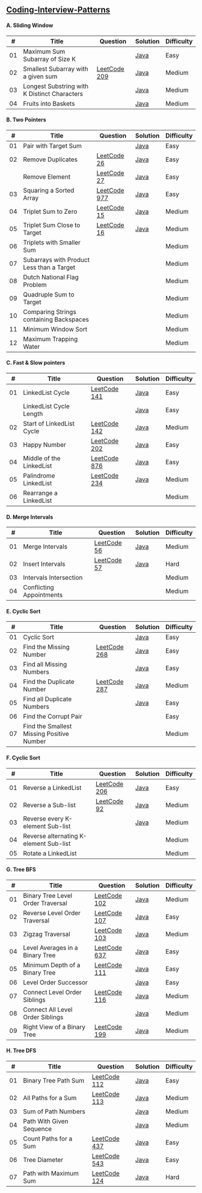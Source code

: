 
## [Coding-Interview-Patterns](./Coding-Interview-Patterns)
#### A. Sliding Window
| # | Title | Question | Solution | Difficulty | 
| - |-------| -------- | -------- | ---------- |
|01 | Maximum Sum Subarray of Size K |  | [Java](./Coding-Interview-Patterns/01&#32;Sliding&#32;Window/MaxSumSubArrayOfSizeK.java) | Easy| 
|02 | Smallest Subarray with a given sum | [LeetCode 209](https://leetcode.com/problems/minimum-size-subarray-sum/) |  [Java](./Coding-Interview-Patterns/01&#32;Sliding&#32;Window/MinSizeSubArraySum.java) | Medium | 
|03 | Longest Substring with K Distinct Characters | | [Java](./Coding-Interview-Patterns/01&#32;Sliding&#32;Window/LongestSubstringKDistinct.java) | Medium | 
|04 | Fruits into Baskets | | [Java](./Coding-Interview-Patterns/01&#32;Sliding&#32;Window/MaxFruitCountOf2Types.java) | Medium | 

#### B. Two Pointers
| # | Title | Question | Solution | Difficulty | 
| - |-------| -------- | -------- | ---------- |
|01 | Pair with Target Sum | | [Java](./Coding-Interview-Patterns/02&#32;Two&#32;Pointers/PairWithTargetSum.java) | Easy | 
|02 | Remove Duplicates | [LeetCode 26](https://leetcode.com/problems/remove-duplicates-from-sorted-array/) | [Java](./Coding-Interview-Patterns/02&#32;Two&#32;Pointers/RemoveDuplicates.java) | Easy | 
|   |  Remove Element | [LeetCode 27](https://leetcode.com/problems/remove-element/) | [Java](./Coding-Interview-Patterns/02&#32;Two&#32;Pointers/RemoveElement.java) | Easy | 
|03 | Squaring a Sorted Array | [LeetCode 977](https://leetcode.com/problems/squares-of-a-sorted-array/) | [Java](./Coding-Interview-Patterns/02&#32;Two&#32;Pointers/SortedArraySquares.java) | Easy | 
|04 | Triplet Sum to Zero | [LeetCode 15](https://leetcode.com/problems/3sum/) | [Java](./Coding-Interview-Patterns/02&#32;Two&#32;Pointers/TripletSumToZero.java) | Medium | 
|05 | Triplet Sum Close to Target | [LeetCode 16](https://leetcode.com/problems/3sum-closest/) | [Java](./Coding-Interview-Patterns/02&#32;Two&#32;Pointers/TripletSumCloseToTarget.java) | Medium | 
|06 | Triplets with Smaller Sum |  |  | Medium | 
|07 | Subarrays with Product Less than a Target |  |  | Medium | 
|08 | Dutch National Flag Problem |  |  | Medium | 
|09 | Quadruple Sum to Target |  |  | Medium | 
|10 | Comparing Strings containing Backspaces |  |  | Medium | 
|11 | Minimum Window Sort |  |  | Medium | 
|12 | Maximum Trapping Water |  |  | Medium | 

#### C. Fast & Slow pointers
| # | Title | Question | Solution | Difficulty | 
| - |-------| -------- | -------- | ---------- |
|01 | LinkedList Cycle | [LeetCode 141](https://leetcode.com/problems/linked-list-cycle/) | [Java](./Coding-Interview-Patterns/03&#32;Fast&#32;&&#32;Slow&#32;pointers/LinkedListCycle.java)  | Easy | 
| | LinkedList Cycle Length |  | [Java](./Coding-Interview-Patterns/03&#32;Fast&#32;&&#32;Slow&#32;pointers/LinkedListCycleLength.java) | Easy | 
|02 | Start of LinkedList Cycle | [LeetCode 142](https://leetcode.com/problems/linked-list-cycle-ii/) | [Java](./Coding-Interview-Patterns/03&#32;Fast&#32;&&#32;Slow&#32;pointers/LinkedListCycleStart.java)  | Medium | 
|03 | Happy Number | [LeetCode 202](https://leetcode.com/problems/happy-number/) | [Java](./Coding-Interview-Patterns/03&#32;Fast&#32;&&#32;Slow&#32;pointers/HappyNumber.java)  | Easy | 
|04 | Middle of the LinkedList | [LeetCode 876](https://leetcode.com/problems/middle-of-the-linked-list/) | [Java](./Coding-Interview-Patterns/03&#32;Fast&#32;&&#32;Slow&#32;pointers/MiddleOfLinkedList.java)  | Easy | 
|05 | Palindrome LinkedList | [LeetCode 234](https://leetcode.com/problems/palindrome-linked-list/) | [Java](./Coding-Interview-Patterns/03&#32;Fast&#32;&&#32;Slow&#32;pointers/PalindromicLinkedList.java)  | Medium | 
|06 | Rearrange a LinkedList |  |  | Medium | 

#### D. Merge Intervals
| # | Title | Question | Solution | Difficulty | 
| - |-------| -------- | -------- | ---------- |
|01 | Merge Intervals | [LeetCode 56](https://leetcode.com/problems/merge-intervals/) | [Java](./Coding-Interview-Patterns/04&#32;Merge&#32;Intervals/MergeIntervals.java)| Medium | 
|02 | Insert Intervals | [LeetCode 57](https://leetcode.com/problems/insert-interval/) | [Java](./Coding-Interview-Patterns/04&#32;Merge&#32;Intervals/InsertInterval.java)| Hard | 
|03 | Intervals Intersection |  |  | Medium | 
|04 | Conflicting Appointments |  |  | Medium | 

#### E. Cyclic Sort
| # | Title | Question | Solution | Difficulty | 
| - |-------| -------- | -------- | ---------- |
|01 | Cyclic Sort | | [Java](./Coding-Interview-Patterns/05&#32;Cyclic&#32;Sort/CyclicSort.java)| Easy | 
|02 | Find the Missing Number | [LeetCode 268](https://leetcode.com/problems/missing-number/)| [Java](./Coding-Interview-Patterns/05&#32;Cyclic&#32;Sort/MissingNumber.java)| Easy | 
|03 | Find all Missing Numbers |  | [Java](./Coding-Interview-Patterns/05&#32;Cyclic&#32;Sort/AllMissingNumbers.java)| Easy | 
|04 | Find the Duplicate Number  | [LeetCode 287](https://leetcode.com/problems/find-the-duplicate-number/) | [Java](./Coding-Interview-Patterns/05&#32;Cyclic&#32;Sort/FindDuplicate.java)| Medium | 
|05 | Find all Duplicate Numbers |  | [Java](./Coding-Interview-Patterns/05&#32;Cyclic&#32;Sort/FindAllDuplicate.java)| Easy | 
|06 | Find the Corrupt Pair |  |  | Easy | 
|07 | Find the Smallest Missing Positive Number |  |  | Medium | 

#### F. Cyclic Sort 
| # | Title | Question | Solution | Difficulty | 
| - |-------| -------- | -------- | ---------- |
|01 | Reverse a LinkedList | [LeetCode 206](https://leetcode.com/problems/reverse-linked-list/) | [Java](./Coding-Interview-Patterns/06&#32;In-place&#32;Reversal&#32;of&#32;a&#32;LinkedList/ReverseLinkedList.java)| Easy | 
|02 | Reverse a Sub-list | [LeetCode 92](https://leetcode.com/problems/reverse-linked-list-ii/) | [Java](./Coding-Interview-Patterns/06&#32;In-place&#32;Reversal&#32;of&#32;a&#32;LinkedList/ReverseSubList.java)| Medium | 
|03 | Reverse every K-element Sub-list |  | [Java](./Coding-Interview-Patterns/06&#32;In-place&#32;Reversal&#32;of&#32;a&#32;LinkedList/ReverseEveryKElements.java)| Medium | 
|04 | Reverse alternating K-element Sub-list |  |  | Medium | 
|05 | Rotate a LinkedList |  |  | Medium | 

#### G. Tree BFS
| # | Title | Question | Solution | Difficulty | 
| - |-------| -------- | -------- | ---------- |
|01 | Binary Tree Level Order Traversal | [LeetCode 102](https://leetcode.com/problems/binary-tree-level-order-traversal/) | [Java](./Coding-Interview-Patterns/07&#32;Tree&#32;BFS/LevelOrderTraversal.java)| Medium | 
|02 | Reverse Level Order Traversal | [LeetCode 107](https://leetcode.com/problems/binary-tree-level-order-traversal-ii/) | [Java](./Coding-Interview-Patterns/07&#32;Tree&#32;BFS/ReverseLevelOrderTraversal.java)| Easy | 
|03 | Zigzag Traversal | [LeetCode 103](https://leetcode.com/problems/binary-tree-zigzag-level-order-traversal/) | [Java](./Coding-Interview-Patterns/07&#32;Tree&#32;BFS/ZigzagTraversal.java)| Medium | 
|04 | Level Averages in a Binary Tree | [LeetCode 637](https://leetcode.com/problems/average-of-levels-in-binary-tree/) | [Java](./Coding-Interview-Patterns/07&#32;Tree&#32;BFS/LevelAverage.java)| Easy | 
|05 | Minimum Depth of a Binary Tree | [LeetCode 111](https://leetcode.com/problems/minimum-depth-of-binary-tree/) | [Java](./Coding-Interview-Patterns/07&#32;Tree&#32;BFS/MinimumBinaryTreeDepth.java)| Easy | 
|06 | Level Order Successor |  | [Java](./Coding-Interview-Patterns/07&#32;Tree&#32;BFS/LevelOrderSuccessor.java)| Easy | 
|07 | Connect Level Order Siblings | [LeetCode 116](https://leetcode.com/problems/populating-next-right-pointers-in-each-node/) | [Java](./Coding-Interview-Patterns/07&#32;Tree&#32;BFS/ConnectLevelOrderSiblings.java)| Medium | 
|08 | Connect All Level Order Siblings |  | [Java](./Coding-Interview-Patterns/07&#32;Tree&#32;BFS/ConnectAllSiblings.java)| Medium | 
|09 | Right View of a Binary Tree | [LeetCode 199](https://leetcode.com/problems/binary-tree-right-side-view/) | [Java](./Coding-Interview-Patterns/07&#32;Tree&#32;BFS/RightViewTree.java)| Medium | 


#### H. Tree DFS
| # | Title | Question | Solution | Difficulty | 
| - |-------| -------- | -------- | ---------- |
|01 | Binary Tree Path Sum | [LeetCode 112](https://leetcode.com/problems/path-sum/) | [Java](./Coding-Interview-Patterns/08&#32;Tree&#32;DFS/TreePathSum.java)| Easy | 
|02 | All Paths for a Sum | [LeetCode 113](https://leetcode.com/problems/path-sum-ii/) | [Java](./Coding-Interview-Patterns/08&#32;Tree&#32;DFS/FindAllTreePaths.java)| Medium | 
|03 | Sum of Path Numbers | | [Java](./Coding-Interview-Patterns/08&#32;Tree&#32;DFS/SumOfPathNumbers.java)| Medium | 
|04 | Path With Given Sequence|  |[Java](./Coding-Interview-Patterns/08&#32;Tree&#32;DFS/PathWithGivenSequence.java)| Medium | 
|05 | Count Paths for a Sum | [LeetCode 437](https://leetcode.com/problems/path-sum-iii/) | [Java](./Coding-Interview-Patterns/08&#32;Tree&#32;DFS/CountAllPathSum.java)| Easy | 
|06 | Tree Diameter | [LeetCode 543](https://leetcode.com/problems/diameter-of-binary-tree/) | [Java](./Coding-Interview-Patterns/08&#32;Tree&#32;DFS/TreeDiameter.java)| Easy | 
|07 | Path with Maximum Sum | [LeetCode 124](https://leetcode.com/problems/binary-tree-maximum-path-sum/) | [Java](./Coding-Interview-Patterns/08&#32;Tree&#32;DFS/MaximumPathSum.java)| Hard | 







